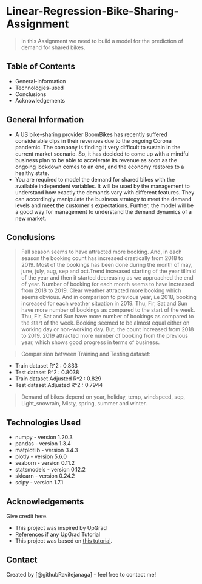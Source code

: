 # Linear-Regression-Bike-Sharing-Assignment

> In this Assignment we need to build a model for the prediction of demand for shared bikes.


## Table of Contents
* General-information
* Technologies-used
* Conclusions
* Acknowledgements


## General Information
- A US bike-sharing provider BoomBikes has recently suffered considerable dips in their revenues due to the ongoing Corona pandemic. The company is finding it very difficult to sustain in the current market scenario. So, it has decided to come up with a mindful business plan to be able to accelerate its revenue as soon as the ongoing lockdown comes to an end, and the economy restores to a healthy state.
- You are required to model the demand for shared bikes with the available independent variables. It will be used by the management to understand how exactly the demands vary with different features. They can accordingly manipulate the business strategy to meet the demand levels and meet the customer's expectations. Further, the model will be a good way for management to understand the demand dynamics of a new market.


## Conclusions

> Fall season seems to have attracted more booking. And, in each season the booking count has increased drastically from 2018 to 2019.
> Most of the bookings has been done during the month of may, june, july, aug, sep and oct.Trend increased starting of the year tillmid of the year and then it started decreasing as we approached the end of year. Number of booking for each month seems to have increased from 2018 to 2019.
> Clear weather attracted more booking which seems obvious. And in comparison to previous year, i.e 2018, booking increased for each weather situation in 2019.
> Thu, Fir, Sat and Sun have more number of bookings as compared to the start of the week.
> Thu, Fir, Sat and Sun have more number of bookings as compared to the start of the week.
> Booking seemed to be almost equal either on working day or non-working day. But, the count increased from 2018 to 2019.
> 2019 attracted more number of booking from the previous year, which shows good progress in terms of business.

> Comparision between Training and Testing dataset:
- Train dataset R^2 : 0.833
- Test dataset R^2 : 0.8038
- Train dataset Adjusted R^2 : 0.829
- Test dataset Adjusted R^2 : 0.7944
> Demand of bikes depend on year, holiday, temp, windspeed, sep, Light_snowrain, Misty, spring, summer and winter.


## Technologies Used
- numpy - version 1.20.3
- pandas - version 1.3.4
- matplotlib - version 3.4.3
- plotly - version 5.6.0
- seaborn - version 0.11.2
- statsmodels - version 0.12.2
- sklearn - version 0.24.2
- scipy - version 1.7.1



## Acknowledgements
Give credit here.
- This project was inspired by UpGrad
- References if any UpGrad Tutorial
- This project was based on [this tutorial](https://learn.upgrad.com).


## Contact
Created by [@githubRavitejanaga] - feel free to contact me!


